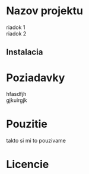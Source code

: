 # Nazov projektu

riadok 1  
riadok 2  

## Instalacia


# Poziadavky
hfasdfjh  
gjkuirgjk  

# Pouzitie
takto si mi to pouzivame

# Licencie
